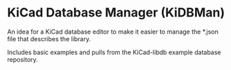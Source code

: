 # KiCad Database Manager (KiDBMan)

An idea for a KiCad database editor to make it easier to manage the *.json file that describes the library.

Includes basic examples and pulls from the KiCad-libdb example database repository.